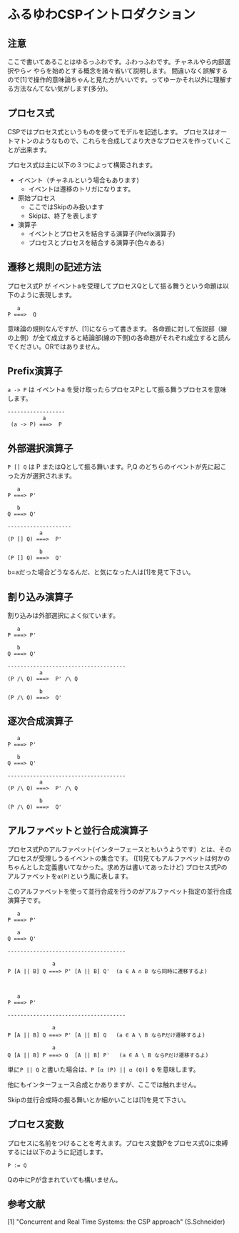 
ふるゆわCSPイントロダクション
=============================

注意
--------

ここで書いてあることはゆるっふわです。ふわっふわです。チャネルやら内部選択やら✓ やらを始めとする概念を諸々省いて説明します。
間違いなく誤解するので[1]で操作的意味論ちゃんと見た方がいいです。ってゆーかそれ以外に理解する方法なんてない気がします(多分)。


プロセス式
-----------------

CSPではプロセス式というものを使ってモデルを記述します。
プロセスはオートマトンのようなもので、これらを合成してより大きなプロセスを作っていくことが出来ます。

プロセス式は主に以下の３つによって構築されます。

* イベント（チャネルという場合もあります)
    * イベントは遷移のトリガになります。
* 原始プロセス
    * ここではSkipのみ扱います
    * Skipは、終了を表します
* 演算子
    * イベントとプロセスを結合する演算子(Prefix演算子)
    * プロセスとプロセスを結合する演算子(色々ある)


遷移と規則の記述方法
---------------------

プロセス式P が イベントaを受理してプロセスQとして振る舞うという命題は以下のように表現します。


       a
    P ===>  Q


意味論の規則なんですが、[1]にならって書きます。
各命題に対して仮説部（線の上側）が全て成立すると結論部(線の下側)の各命題がそれぞれ成立すると読んでください。ORではありません。




Prefix演算子
--------------

```a -> P``` は イベントa を受け取ったらプロセスPとして振る舞うプロセスを意味します。


    ------------------
               a
     (a -> P) ===>  P




外部選択演算子
----------------

```P [] Q``` は P またはQとして振る舞います。P,Q のどちらのイベントが先に起こった方が選択されます。


       a
    P ===> P'

       b
    Q ===> Q'

    --------------------
              a
    (P [] Q) ===>  P'

              b
    (P [] Q) ===>  Q'


b=aだった場合どうなるんだ、と気になった人は[1]を見て下さい。


割り込み演算子
----------------

割り込みは外部選択によく似ています。

       a
    P ===> P'

       b
    Q ===> Q'

    -------------------------------------
              a
    (P /\ Q) ===>  P' /\ Q

              b
    (P /\ Q) ===>  Q'


逐次合成演算子
---------------


       a
    P ===> P'

       b
    Q ===> Q'

    -------------------------------------
              a
    (P /\ Q) ===>  P' /\ Q

              b
    (P /\ Q) ===>  Q'


アルファベットと並行合成演算子
--------------------------------

プロセス式Pのアルファベット(インターフェースともいうようです）とは、そのプロセスが受理しうるイベントの集合です。
([1]見てもアルファベットは何かのちゃんとした定義書いてなかった。求め方は書いてあったけど)
プロセス式Pのアルファベットを```α(P)```という風に表します。

このアルファベットを使って並行合成を行うのがアルファベット指定の並行合成演算子です。

       a
    P ===> P'

       a
    Q ===> Q'

    -------------------------------------

                  a
    P [A || B] Q ===> P' [A || B] Q'  (a ∈ A ∩ B なら同時に遷移するよ)



       a
    P ===> P'

    -------------------------------------

                  a
    P [A || B] Q ===> P' [A || B] Q   (a ∈ A \ B ならPだけ遷移するよ)

                  a
    Q [A || B] P ===> Q  [A || B] P'   (a ∈ A \ B ならPだけ遷移するよ)



単に```P || Q``` と書いた場合は、```P [α (P) || α (Q)] Q``` を意味します。

他にもインターフェース合成とかありますが、ここでは触れません。

Skipの並行合成時の振る舞いとか細かいことは[1]を見て下さい。


プロセス変数
----------------

プロセスに名前をつけることを考えます。プロセス変数Pをプロセス式Qに束縛するには以下のように記述します。

    P := Q

Qの中にPが含まれていても構いません。


参考文献
---------

[1] "Concurrent and Real Time Systems: the CSP approach" (S.Schneider)



